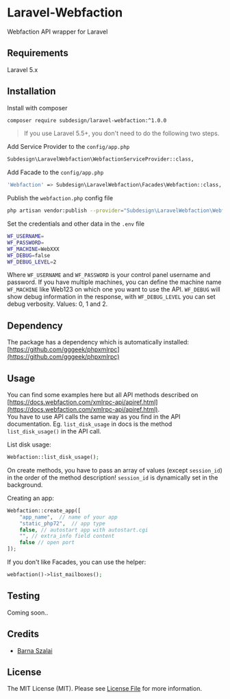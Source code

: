 # Laravel-Webfaction

Webfaction API wrapper for Laravel

## Requirements

Laravel 5.x

## Installation

Install with composer
```bash
composer require subdesign/laravel-webfaction:^1.0.0
```

> If you use Laravel 5.5+, you don't need to do the following two steps.

Add Service Provider to the `config/app.php`
```bash
Subdesign\LaravelWebfaction\WebfactionServiceProvider::class,
```

Add Facade to the `config/app.php`
```bash
'Webfaction' => Subdesign\LaravelWebfaction\Facades\Webfaction::class,
```

Publish the `webfaction.php` config file
```bash
php artisan vendor:publish --provider="Subdesign\LaravelWebfaction\WebfactionServiceProvider"
```

Set the credentials and other data in the `.env` file

```bash
WF_USERNAME=  
WF_PASSWORD=
WF_MACHINE=WebXXX
WF_DEBUG=false
WF_DEBUG_LEVEL=2
```

Where `WF_USERNAME` and `WF_PASSWORD` is your control panel username and password. 
If you have multiple machines, you can define the machine name `WF_MACHINE` like Web123 on which one you want to use the API.
`WF_DEBUG` will show debug information in the response, with `WF_DEBUG_LEVEL` you can set debug verbosity. Values: 0, 1 and 2.

## Dependency

The package has a dependency which is automatically installed: [https://github.com/gggeek/phpxmlrpc](https://github.com/gggeek/phpxmlrpc)

## Usage

You can find some examples here but all API methods described on [https://docs.webfaction.com/xmlrpc-api/apiref.html](https://docs.webfaction.com/xmlrpc-api/apiref.html).  
You have to use API calls the same way as you find in the API documentation. Eg. `list_disk_usage` in docs is the method `list_disk_usage()` in the API call.

List disk usage:
```php
Webfaction::list_disk_usage();
```

On create methods, you have to pass an array of values (except `session_id`) in the order of the method description! `session_id` is dynamically set in the background.

Creating an app:
```php
Webfaction::create_app([
    "app_name",  // name of your app
    "static_php72",  // app type
    false, // autostart app with autostart.cgi
    "", // extra_info field content
    false // open port
]);
```

If you don't like Facades, you can use the helper:
```php
webfaction()->list_mailboxes();
```

## Testing

Coming soon..

## Credits

- [Barna Szalai](https://github.com/subdesign)

## License

The MIT License (MIT). Please see [License File](LICENSE.md) for more information.

